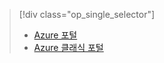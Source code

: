 > [!div class="op_single_selector"]
> * [Azure 포털](../articles/storage/storage-enable-and-view-metrics.md)
> * [Azure 클래식 포털](../articles/storage/storage-enable-and-view-metrics-classic-portal.md)
> 
> 

